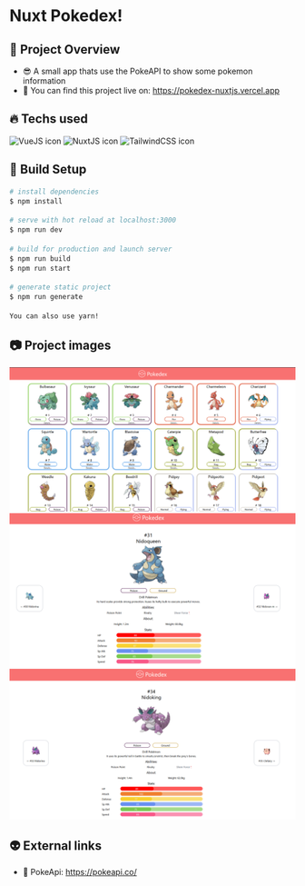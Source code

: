 # Nuxt Pokedex!

## 👀 Project Overview 

- 😎 A small app thats use the PokeAPI to show some pokemon information 
- 🔗 You can find this project live on: https://pokedex-nuxtjs.vercel.app

## 🔥 Techs used

<div style="
    display: inline-block
">
    <img src="https://cdn.jsdelivr.net/gh/devicons/devicon/icons/vuejs/vuejs-original.svg" height="40" width="40" alt="VueJS icon" />
    <img src="https://cdn.jsdelivr.net/gh/devicons/devicon/icons/nuxtjs/nuxtjs-original.svg" height="40" width="40" alt="NuxtJS icon" />
    <img src="https://cdn.jsdelivr.net/gh/devicons/devicon/icons/tailwindcss/tailwindcss-plain.svg" height="40" width="40" alt="TailwindCSS icon" />
</div>

## 🔧 Build Setup 

```bash
# install dependencies
$ npm install

# serve with hot reload at localhost:3000
$ npm run dev

# build for production and launch server
$ npm run build
$ npm run start

# generate static project
$ npm run generate

You can also use yarn!
```

## 📷 Project images

<img src="./github/images/img1.png" alt="project image 1">
<img src="./github/images/img2.png" alt="project image 2">
<img src="./github/images/img3.png" alt="project image 3">

## 👽 External links

- 🔗 PokeApi: https://pokeapi.co/